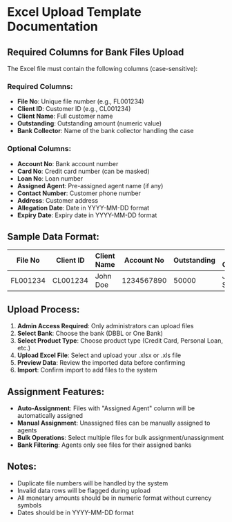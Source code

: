 # Excel Upload Template Documentation

## Required Columns for Bank Files Upload

The Excel file must contain the following columns (case-sensitive):

### Required Columns:
- **File No**: Unique file number (e.g., FL001234)
- **Client ID**: Customer ID (e.g., CL001234) 
- **Client Name**: Full customer name
- **Outstanding**: Outstanding amount (numeric value)
- **Bank Collector**: Name of the bank collector handling the case

### Optional Columns:
- **Account No**: Bank account number
- **Card No**: Credit card number (can be masked)
- **Loan No**: Loan number
- **Assigned Agent**: Pre-assigned agent name (if any)
- **Contact Number**: Customer phone number
- **Address**: Customer address
- **Allegation Date**: Date in YYYY-MM-DD format
- **Expiry Date**: Expiry date in YYYY-MM-DD format

## Sample Data Format:

| File No | Client ID | Client Name | Account No | Outstanding | Bank Collector | Assigned Agent | Contact Number | Address |
|---------|-----------|-------------|------------|-------------|----------------|---------------|----------------|---------|
| FL001234 | CL001234 | John Doe | 1234567890 | 50000 | Jane Smith | Agent Name | +8801234567890 | 123 Main St |

## Upload Process:

1. **Admin Access Required**: Only administrators can upload files
2. **Select Bank**: Choose the bank (DBBL or One Bank)
3. **Select Product Type**: Choose product type (Credit Card, Personal Loan, etc.)
4. **Upload Excel File**: Select and upload your .xlsx or .xls file
5. **Preview Data**: Review the imported data before confirming
6. **Import**: Confirm import to add files to the system

## Assignment Features:

- **Auto-Assignment**: Files with "Assigned Agent" column will be automatically assigned
- **Manual Assignment**: Unassigned files can be manually assigned to agents
- **Bulk Operations**: Select multiple files for bulk assignment/unassignment
- **Bank Filtering**: Agents only see files for their assigned banks

## Notes:

- Duplicate file numbers will be handled by the system
- Invalid data rows will be flagged during upload
- All monetary amounts should be in numeric format without currency symbols
- Dates should be in YYYY-MM-DD format